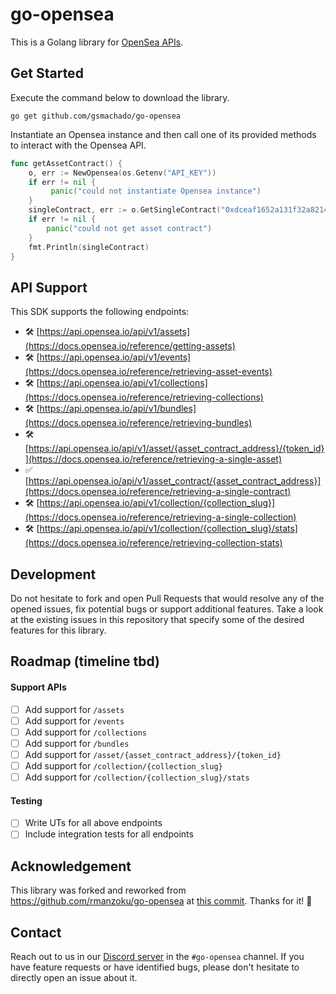 # go-opensea

This is a Golang library for [OpenSea APIs](https://docs.opensea.io/reference).

## Get Started

Execute the command below to download the library.

```
go get github.com/gsmachado/go-opensea
```

Instantiate an Opensea instance and then call one of its provided methods to interact with the Opensea API.

```go
func getAssetContract() {
    o, err := NewOpensea(os.Getenv("API_KEY"))
    if err != nil {
         panic("could not instantiate Opensea instance")
    }
    singleContract, err := o.GetSingleContract("0xdceaf1652a131f32a821468dc03a92df0edd86ea")
    if err != nil {
        panic("could not get asset contract")
    }
    fmt.Println(singleContract)
}
```

## API Support

This SDK supports the following endpoints:

- 🛠 [https://api.opensea.io/api/v1/assets](https://docs.opensea.io/reference/getting-assets)
- 🛠 [https://api.opensea.io/api/v1/events](https://docs.opensea.io/reference/retrieving-asset-events)
- 🛠 [https://api.opensea.io/api/v1/collections](https://docs.opensea.io/reference/retrieving-collections)
- 🛠 [https://api.opensea.io/api/v1/bundles](https://docs.opensea.io/reference/retrieving-bundles)
- 🛠 [https://api.opensea.io/api/v1/asset/{asset_contract_address}/{token_id}](https://docs.opensea.io/reference/retrieving-a-single-asset)
- ✅ [https://api.opensea.io/api/v1/asset_contract/{asset_contract_address}](https://docs.opensea.io/reference/retrieving-a-single-contract)
- 🛠 [https://api.opensea.io/api/v1/collection/{collection_slug}](https://docs.opensea.io/reference/retrieving-a-single-collection)
- 🛠 [https://api.opensea.io/api/v1/collection/{collection_slug}/stats](https://docs.opensea.io/reference/retrieving-collection-stats)

## Development

Do not hesitate to fork and open Pull Requests that would resolve any of the opened issues, fix potential bugs or support additional features. Take a look at the existing issues in this repository that specify some of the desired features for this library.

## Roadmap (timeline tbd)

#### Support APIs
- [ ] Add support for `/assets`
- [ ] Add support for `/events`
- [ ] Add support for `/collections`
- [ ] Add support for `/bundles`
- [ ] Add support for `/asset/{asset_contract_address}/{token_id}`
- [ ] Add support for `/collection/{collection_slug}`
- [ ] Add support for `/collection/{collection_slug}/stats`

#### Testing
- [ ] Write UTs for all above endpoints
- [ ] Include integration tests for all endpoints

## Acknowledgement

This library was forked and reworked from https://github.com/rmanzoku/go-opensea at 
[this commit](https://github.com/rmanzoku/go-opensea/tree/e0722c7d22bbe26cbf222b9503552d05b44af289). Thanks for it! :tada:

## Contact

Reach out to us in our [Discord server](https://discord.axlabs.com/) in the `#go-opensea` channel. If you have feature requests or have identified bugs, please don't hesitate to directly open an issue about it.

